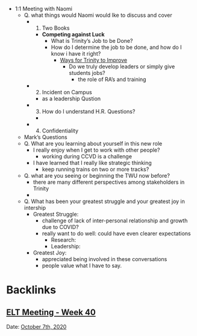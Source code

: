 - 1:1 Meeting with Naomi
    - Q. what things would Naomi would Ike to discuss and cover
        - 1. Two Books
            - __Competing against Luck__
                - What is Trinity’s Job to be Done?
                - How do I determine the job to be done, and how do I know i have it right?
                    - [Ways for Trinity to Improve](<Ways for Trinity to Improve.md>)
                        - Do we truly develop leaders or simply give students jobs? 
                            - the role of RA’s and training
        - 2. Incident on Campus
            - as a leadership Qustion
        - 3. How do I understand H.R. Questions?
            - 
        - 4. Confidentiality
    - Mark’s Questions
    - Q. What are you learning about yourself in this new role
        - I really enjoy when I get to work with other people?
            - working during CCVD is a challenge
        - I have learned that I really like strategic thinking
            - keep running trains on two or more tracks?
    - Q. what are you seeing or beginning the TWU now before?
        - there are many different perspectives among stakeholders in Trinity
        - 
    - Q. What has been your greatest struggle and your greatest joy in intership 
        - Greatest Struggle:
            - challenge of lack of inter-personal relationship and growth due to COVID?
            - really want to do well: could have even clearer expectations
                - Research:
                - Leadership:
        - Greatest Joy:
            - appreciated being involved in these conversations
            - people value what I have to say.

# Backlinks
## [ELT Meeting - Week 40](<ELT Meeting - Week 40.md>)
Date: [October 7th, 2020](<October 7th, 2020.md>)

